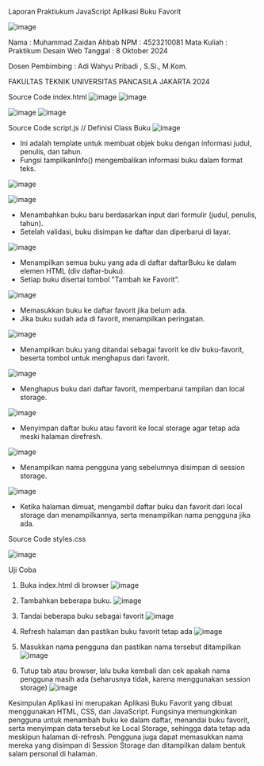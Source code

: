 Laporan Praktiukum JavaScript
Aplikasi Buku Favorit

![image](https://github.com/user-attachments/assets/2f5e16f0-9fc3-44f8-9cfd-26c5b4e071de)

Nama         : Muhammad Zaidan Ahbab
NPM          : 4523210081
Mata Kuliah  : Praktikum Desain Web
Tanggal      : 8 Oktober 2024

Dosen Pembimbing :
Adi Wahyu Pribadi , S.Si., M.Kom.

FAKULTAS TEKNIK
UNIVERSITAS PANCASILA
JAKARTA
2024

Source Code index.html
![image](https://github.com/user-attachments/assets/5d96d055-f2d3-4115-93b8-68a1e7b56e8e)
![image](https://github.com/user-attachments/assets/58dfe9e4-9026-49d6-9e64-ed1cfb6be599)


![image](https://github.com/user-attachments/assets/3f7a5f4a-4d6c-4f89-b1f4-a7e5d5148291)
![image](https://github.com/user-attachments/assets/b4150cac-6e5b-4f02-bfce-59c431267701)

Source Code script.js
// Definisi Class Buku
![image](https://github.com/user-attachments/assets/57fcd826-edd9-4bdd-ad87-7f170240866e)
  - Ini adalah template untuk membuat objek buku dengan informasi judul, penulis, dan tahun. 
  - Fungsi tampilkanInfo() mengembalikan informasi buku dalam format teks.

![image](https://github.com/user-attachments/assets/a36fbe72-00f4-418f-8197-245a82df2c26)

![image](https://github.com/user-attachments/assets/470018af-232e-46c6-9875-c64ad582167a)
  - Menambahkan buku baru berdasarkan input dari formulir (judul, penulis, tahun). 
  - Setelah validasi, buku disimpan ke daftar dan diperbarui di layar.

![image](https://github.com/user-attachments/assets/386a6585-bf88-4253-ae1e-49c8d0152838)
  - Menampilkan semua buku yang ada di daftar daftarBuku ke dalam elemen HTML (div daftar-buku).
  - Setiap buku disertai tombol "Tambah ke Favorit".

![image](https://github.com/user-attachments/assets/9331508f-6775-4058-bb2c-753f1efb08c7)
  - Memasukkan buku ke daftar favorit jika belum ada.
  - Jika buku sudah ada di favorit, menampilkan peringatan.
   
![image](https://github.com/user-attachments/assets/132cd184-2889-4e1e-a3ef-ab7623399e81)
  - Menampilkan buku yang ditandai sebagai favorit ke div buku-favorit, beserta tombol untuk menghapus dari favorit.

![image](https://github.com/user-attachments/assets/0acb9872-2a9f-4bf6-8a06-2c6da152cc9f)
  - Menghapus buku dari daftar favorit, memperbarui tampilan dan local storage.

![image](https://github.com/user-attachments/assets/c8734685-3266-4b5c-86fa-782d3c47ec00)
  - Menyimpan daftar buku atau favorit ke local storage agar tetap ada meski halaman direfresh.

![image](https://github.com/user-attachments/assets/5b5ab35f-7158-4715-8f6d-5951e1844545)
  - Menampilkan nama pengguna yang sebelumnya disimpan di session storage.

![image](https://github.com/user-attachments/assets/3bd3d8df-ddc3-492d-83d7-26196c8fad64)
  - Ketika halaman dimuat, mengambil daftar buku dan favorit dari local storage dan menampilkannya, serta menampilkan nama pengguna jika ada.

Source Code styles.css

![image](https://github.com/user-attachments/assets/0961685e-99a8-4ade-a48e-8fa442bd7a7a)


Uji Coba
1.	Buka index.html di browser
   ![image](https://github.com/user-attachments/assets/d6a70daf-0bf2-4234-bafd-c4984d5773ff)

2.	Tambahkan beberapa buku.
   ![image](https://github.com/user-attachments/assets/c2fae915-bf5c-4310-9735-387f5d118196)

3.	Tandai beberapa buku sebagai favorit
   ![image](https://github.com/user-attachments/assets/33e800f1-634e-42a6-9bb8-7d9b186ad1a9)
  	
4.	Refresh halaman dan pastikan buku favorit tetap ada
   ![image](https://github.com/user-attachments/assets/9273cd5c-8bf3-458c-acc1-0d5382269bc3)
  	
5.	Masukkan nama pengguna dan pastikan nama tersebut ditampilkan
   ![image](https://github.com/user-attachments/assets/0d70f5b8-d12b-4732-b435-acc576a511ba)

6.	Tutup tab atau browser, lalu buka kembali dan cek apakah nama pengguna masih ada (seharusnya tidak, karena menggunakan session storage)
   ![image](https://github.com/user-attachments/assets/ddf8a580-77d6-4fe1-b176-85c02b49b7ce)


Kesimpulan
Aplikasi ini merupakan Aplikasi Buku Favorit yang dibuat menggunakan HTML, CSS, dan JavaScript. Fungsinya memungkinkan pengguna untuk menambah buku ke dalam daftar, menandai buku favorit, serta menyimpan data tersebut ke Local Storage, sehingga data tetap ada meskipun halaman di-refresh. Pengguna juga dapat memasukkan nama mereka yang disimpan di Session Storage dan ditampilkan dalam bentuk salam personal di halaman.
